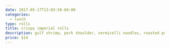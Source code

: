 ```yaml
---
date: 2017-05-17T13:03:58-04:00
categories:
  - lunch
type: rolls
title: crispy imperial rolls
description: gulf shrimp, pork shoulder, vermicelli noodles, roasted peanut
price: $14
---
```



